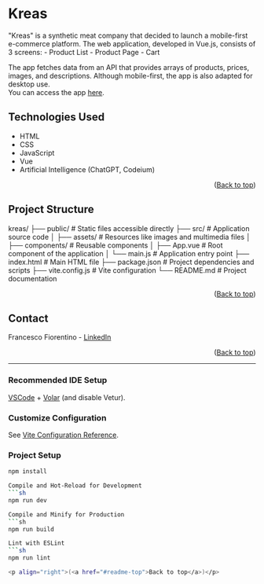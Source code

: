 <a name="readme-top"></a>

# <h1>Kreas</h1>

<p>"Kreas" is a synthetic meat company that decided to launch a mobile-first e-commerce platform. The web application, developed in Vue.js, consists of 3 screens:
- Product List
- Product Page
- Cart

The app fetches data from an API that provides arrays of products, prices, images, and descriptions.
Although mobile-first, the app is also adapted for desktop use. <br>
You can access the app <a href="https://kreas-mangia-sostenibile.netlify.app">here</a>.</p>

## Technologies Used
- HTML
- CSS
- JavaScript
- Vue
- Artificial Intelligence (ChatGPT, Codeium)

<p align="right">(<a href="#readme-top">Back to top</a>)</p> 

## Project Structure

kreas/
├── public/              # Static files accessible directly
├── src/                 # Application source code
│   ├── assets/          # Resources like images and multimedia files
│   ├── components/      # Reusable components
│   ├── App.vue          # Root component of the application
│   └── main.js          # Application entry point
├── index.html           # Main HTML file
├── package.json         # Project dependencies and scripts
├── vite.config.js       # Vite configuration
└── README.md            # Project documentation

<p align="right">(<a href="#readme-top">Back to top</a>)</p>

## Contact

Francesco Fiorentino - [LinkedIn](https://www.linkedin.com/in/francesco-fiorentino-8a854216a/)

<p align="right">(<a href="#readme-top">Back to top</a>)</p> 

<hr>

### Recommended IDE Setup

[VSCode](https://code.visualstudio.com/) + [Volar](https://marketplace.visualstudio.com/items?itemName=Vue.volar) (and disable Vetur).

### Customize Configuration

See [Vite Configuration Reference](https://vitejs.dev/config/).

### Project Setup

```sh
npm install

Compile and Hot-Reload for Development
```sh
npm run dev

Compile and Minify for Production
```sh
npm run build

Lint with ESLint
```sh
npm run lint

<p align="right">(<a href="#readme-top">Back to top</a>)</p>
